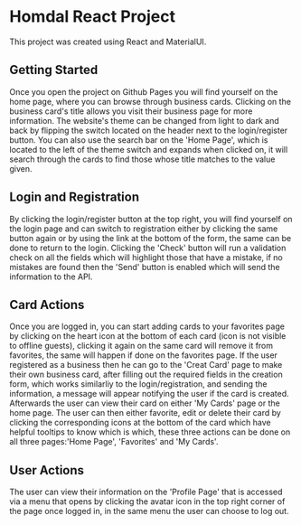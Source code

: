# Homdal React Project

This project was created using React and MaterialUI.

## Getting Started

Once you open the project on Github Pages you will find yourself on the home page,
where you can browse through business cards.
Clicking on the business card's title allows you visit their business page for more information.
The website's theme can be changed from light to dark and back by flipping the switch located on the header next to the login/register button.
You can also use the search bar on the 'Home Page', which is located to the left of the theme switch and expands when clicked on, it will
search through the cards to find those whose title matches to the value given.

## Login and Registration

By clicking the login/register button at the top right, you will find yourself on the login page
and can switch to registration either by clicking the same button again or by using the link at the bottom of the form,
the same can be done to return to the login.
Clicking the 'Check' button will run a validation check on all the fields which will highlight those that have a mistake,
if no mistakes are found then the 'Send' button is enabled which will send the information to the API.

## Card Actions

Once you are logged in, you can start adding cards to your favorites page by clicking on the heart icon at the bottom of each card (icon is not visible to offline guests),
clicking it again on the same card will remove it from favorites, the same will happen if done on the favorites page.
If the user registered as a business then he can go to the 'Creat Card' page to make their own business card,
after filling out the required fields in the creation form, which works similarliy to the login/registration, and sending the information,
a message will appear notifying the user if the card is created. Afterwards the user can view their card on either 'My Cards' page or the home page.
The user can then either favorite, edit or delete their card by clicking the corresponding icons at the bottom of the card which have helpful tooltips to know which is which,
these three actions can be done on all three pages:'Home Page', 'Favorites' and 'My Cards'.

## User Actions

The user can view their information on the 'Profile Page' that is accessed via a menu that opens by clicking the avatar icon in the top right corner of the page once logged in,
in the same menu the user can choose to log out.


